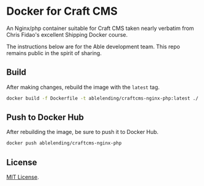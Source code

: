 # Docker for Craft CMS

An Nginx/php container suitable for Craft CMS taken nearly verbatim from Chris Fidao's excellent Shipping Docker course.

The instructions below are for the Able development team. This repo remains public in the spirit of sharing.

## Build

After making changes, rebuild the image with the `latest` tag.

```bash
docker build -f Dockerfile -t ablelending/craftcms-nginx-php:latest ./
```

## Push to Docker Hub

After rebuilding the image, be sure to push it to Docker Hub.

```bash
docker push ablelending/craftcms-nginx-php
```

## License

[MIT License](/LICENSE).
